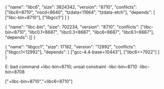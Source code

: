 {
  "name": "libc6",
  "size": 3824342,
  "version": "8710",
  "conflicts": ["libc6<8710", "nscd<8640", "tzdata<11664", "tzdata-etch"],
  "depends": [
    ["libc-bin=8710"],
    ["libgcc1"]
  ]
}

{
  "name": "libc-bin",
  "size": 702234,
  "version": "8710",
  "conflicts": ["libc-bin<8710", "libc0.1<8687", "libc0.3<8687", "libc6<8687", "libc6.1<8687"],
  "depends": []
}


{
  "name": "libgcc1",
  "size": 17182,
  "version": "12992",
  "conflicts": ["libgcc1<12992"],
  "depends": [
    ["gcc-4.4-base=10443"],
    ["libc6>=7922"]
  ]
}

E: bad command +libc-bin=8710; unsat constraint -libc-bin=8710 -libc-bin=8708

["+libc-bin=8710","+libc6=8710"]
